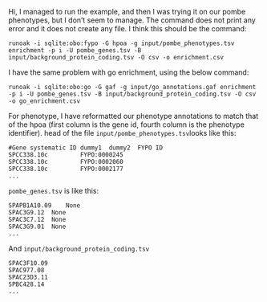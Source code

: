 Hi, I managed to run the example, and then I was trying it on our pombe phenotypes, but I don’t seem to manage. The command does not print any error and it does not create any file. I think this should be the command:

```
runoak -i sqlite:obo:fypo -G hpoa -g input/pombe_phenotypes.tsv enrichment -p i -U pombe_genes.tsv -B input/background_protein_coding.tsv -O csv -o enrichment.csv
```

I have the same problem with go enrichment, using the below command:

```
runoak -i sqlite:obo:go -G gaf -g input/go_annotations.gaf enrichment -p i -U pombe_genes.tsv -B input/background_protein_coding.tsv -O csv -o go_enrichment.csv
```

For phenotype, I have reformatted our phenotype annotations to match that of the hpoa (first column is the gene id, fourth column is the phenotype identifier). head of the file `input/pombe_phenotypes.tsv`looks like this:

```
#Gene systematic ID	dummy1	dummy2	FYPO ID
SPCC338.10c			FYPO:0000245
SPCC338.10c			FYPO:0002060
SPCC338.10c			FYPO:0002177
...
```

`pombe_genes.tsv` is like this:

```
SPAPB1A10.09	None
SPAC3G9.12	None
SPAC3C7.12	None
SPAC3G9.01	None
...
```

And `input/background_protein_coding.tsv`

```
SPAC3F10.09
SPAC977.08
SPAC23D3.11
SPBC428.14
...
```